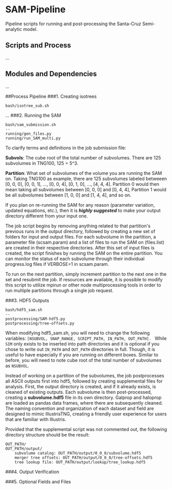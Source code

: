 # SAM-Pipeline
Pipeline scripts for running and post-processing the Santa-Cruz Semi-analytic model.
 
## Scripts and Process
...

## Modules and Dependencies
...

##Process Pipeline
###1. Creating isotrees
```
bash/isotree_sub.sh
```

...
###2. Running the SAM
```
bash/sam_submission.sh
--
running/gen_files.py
running/run_SAM_multi.py
```
To clarify terms and definitions in the job submission file: 

**Subvols**: The cube root of the total number of subvolumes. There are 125 subvolumes in TNG100, 125 = 5^3. 

**Partition**: What set of subvolumes of the volume you are running the SAM on. 
Taking TNG100 as example, there are 125 subvolumes labeled betweeen [0, 0, 0], [0, 0, 1], ..., [0, 0, 4], [0, 1, 0], 
..., [4, 4, 4]. Partition 0 would then mean taking all subvolumes between [0, 0, 0] and [0, 4, 4], Partition 1 would
be all subvolumes between [1, 0, 0] and [1, 4, 4], and so on. 

If you plan on re-running the SAM for any reason (parameter variation, updated equations, etc.), then it is 
***highly suggested*** to make your output directory different from your input one.  

The job script begins by removing anything related to that partition's previous runs in the output directory, followed 
by creating a new set of folders for input and output files. For each subvolume in the partition, a parameter file 
(scsam.param) and a list of files to run the SAM on (files.list) are created in their respective directories. After this
set of input files is created, the script finishes by running the SAM on the entire partition. You can monitor the status
of each subvolume through their individual progress.log files if VERBOSE=1 in scsam.param. 

To run on the next partition, simply increment partition to the next one in the set and resubmit the job.
If resources are available, it is possible to modify this script to utilize mpirun or other node multiprocessing tools 
in order to run multiple partitions through a single job request. 

###3. HDF5 Outputs
```
bash/hdf5_sam.sh
--
postprocessing/SAM-hdf5.py
postprocessing/tree-offsets.py
```
When modifying hdf5_sam.sh, you will need to change the following variables: 
    ```[NSUBVOL, SNAP_RANGE, SCRIPT_PATH, IN_PATH, OUT_PATH]. ```
While ```SIM``` only exists to be inserted into path directories and it is optional if you chose to 
write out ```IN_PATH``` and ```OUT_PATH``` directories in full. Though, it is useful to have especially if you are 
running on different boxes. Similar to before, you will need to note cube root of the total number of subvolumes
as ```NSUBVOL```. 

Instead of working on a partition of the subvolumes, the job postprocesses all ASCII outputs first into hdf5, followed
by creating supplemental files for analysis. First, the output directory is created, and if it already exists, is cleaned
of existing outputs. Each subvolume is then post-processed, creating a **subvolume.hdf5** file in its own directory. 
Galprop and haloprop are loaded as pandas data frames, where there are subsequently cleaned. 
The naming convention and organization of each dataset and field are designed to mimic IllustrisTNG, 
creating a friendly user experience for users that are familiar with Illustris. 

Provided that the supplemental script was not commented out, the following directory structure should be the result:  

``` 
OUT_PATH/
OUT_PATH/output/
	subvolume catalog: OUT_PATH/output/0_0_0/subvolume.hdf5
	merger tree offsets: OUT_PATH/output/0_0_0/tree-offsets.hdf5
	tree lookup file: OUT_PATH/output/lookup/tree_lookup.hdf5
```

###4. Output Verification

###5. Optional Fields and Files


